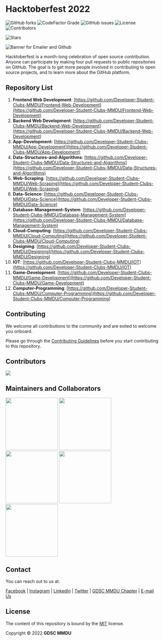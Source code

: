 # Hacktoberfest 2022

 ![GitHub forks](https://img.shields.io/github/forks/Developer-Student-Clubs-MMDU/Hacktoberfest?label=Forks&style=for-the-badge) 
 ![CodeFactor Grade](https://img.shields.io/codefactor/grade/github/Developer-Student-Clubs-MMDU/Hacktoberfest?style=for-the-badge)
 ![GitHub issues](https://img.shields.io/github/issues/Developer-Student-Clubs-MMDU/Hacktoberfest?style=for-the-badge)
 ![License](https://img.shields.io/github/license/Developer-Student-Clubs-MMDU/Hacktoberfest?style=for-the-badge)
  ![Contributors](https://img.shields.io/github/contributors/m0hit-kumar/m0hit-kumar.github.io?label=Contributors&style=for-the-badge)

 ![Stars](https://img.shields.io/github/stars/Developer-Student-Clubs-MMDU/Hacktoberfest?style=for-the-badge)
 


![Banner for Emailer and Github](https://user-images.githubusercontent.com/97826441/193617775-4d6be6d7-3216-4c49-a5bf-580d6d287382.png)

Hacktoberfest is a month-long celebration of open source contribution. Anyone can participate by making four pull requests to public repositories on GitHub. The goal is to get more people involved in contributing to open source projects, and to learn more about the GitHub platform.

## Repository List

1. **Frontend Web Development**: [https://github.com/Developer-Student-Clubs-MMDU/Frontend-Web-Development](https://github.com/Developer-Student-Clubs-MMDU/Frontend-Web-Development)
1. **Backend Web Development**: [https://github.com/Developer-Student-Clubs-MMDU/Backend-Web-Development](https://github.com/Developer-Student-Clubs-MMDU/Backend-Web-Development)
1. **App-Development**: [https://github.com/Developer-Student-Clubs-MMDU/App-Development](https://github.com/Developer-Student-Clubs-MMDU/App-Development)
1. **Data-Structures-and-Algorithms**: [https://github.com/Developer-Student-Clubs-MMDU/Data-Structures-and-Algorithms](https://github.com/Developer-Student-Clubs-MMDU/Data-Structures-and-Algorithms)
1. **Web-Scraping**: [https://github.com/Developer-Student-Clubs-MMDU/Web-Scraping](https://github.com/Developer-Student-Clubs-MMDU/Web-Scraping)
1. **Data-Science**: [https://github.com/Developer-Student-Clubs-MMDU/Data-Science](https://github.com/Developer-Student-Clubs-MMDU/Data-Science)
1. **Database-Management-System**: [https://github.com/Developer-Student-Clubs-MMDU/Database-Management-System](https://github.com/Developer-Student-Clubs-MMDU/Database-Management-System)
1. **Cloud-Computing**: [https://github.com/Developer-Student-Clubs-MMDU/Cloud-Computing](https://github.com/Developer-Student-Clubs-MMDU/Cloud-Computing)
1. **Designing**: [https://github.com/Developer-Student-Clubs-MMDU/Designing](https://github.com/Developer-Student-Clubs-MMDU/Designing)
1. **IOT**: [https://github.com/Developer-Student-Clubs-MMDU/IOT](https://github.com/Developer-Student-Clubs-MMDU/IOT)
1. **Game-Development**: [https://github.com/Developer-Student-Clubs-MMDU/Game-Development](https://github.com/Developer-Student-Clubs-MMDU/Game-Development)
1. **Computer-Programming**: [https://github.com/Developer-Student-Clubs-MMDU/Computer-Programming](https://github.com/Developer-Student-Clubs-MMDU/Computer-Programming)

## Contributing

We welcome all contributions to the community and are exited to welcome you onboard.

Please go through the [Contributing Guidelines](./CONTRIBUTING.html) before you start contributing to this repository.

## Contributors

<a href="https://github.com/Developer-Student-Clubs-MMDU/Hacktoberfest/graphs/contributors">
  <img src="https://contrib.rocks/image?repo=Developer-Student-Clubs-MMDU/Hacktoberfest" />
</a>

 
## Maintainers and Collaborators

[<img src="https://user-images.githubusercontent.com/97826441/193492836-8446605e-8915-4967-84e3-3d5498a807df.png" width=170 />](https://gdsc.community.dev/maharishi-markandeshwar-deemed-to-be-university-mullana/)
[<img src="https://user-images.githubusercontent.com/97826441/193493174-9e85f94f-bda3-4003-807f-92bdda168659.png" width=170 />](https://gdsc.community.dev/baba-banda-singh-bahadur-engineering-college-fatehgarh-sahib/)
[<img src="https://user-images.githubusercontent.com/97826441/193493245-31ad5ec6-5565-4319-bac3-acf94e00be79.png" width=170 />](https://gdsc.community.dev/j-c-bose-university-of-science-and-technology-faridabad/)
[<img src="https://user-images.githubusercontent.com/97826441/193493297-6827388b-c81b-4a60-aea3-214e826010f6.png" width=170 />](https://gdsc.community.dev/delhi-technical-campus-greater-noida/)
[<img src="https://user-images.githubusercontent.com/97826441/193493369-e293a3cc-c1d1-47f2-8adc-180e5ced55a1.png" width=170 />](https://gdsc.community.dev/cooch-behar-government-engineering-college-cooch-behar/)
 

## Contact

You can reach out to us at:

[Facebook](https://facebook.com/dscmmdu)
|
[Instagram](https://instagram.com/gdsc_mmdu)
|
[LinkedIn]()
|
[Twitter](https://twitter.com/gdsc_mmdu)
|
[GDSC MMDU Chapter](https://gdsc.community.dev/maharishi-markandeshwar-deemed-to-be-university-mullana)
|
[E-mail Us](mailto:mmdu.dsc@gmail.com)

## License

The content of this repository is bound by the [MIT](./LICENSE.md) license.

Copyright &copy; 2022 **GDSC MMDU**
